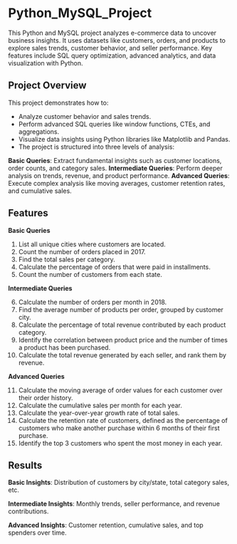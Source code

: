 # Python_MySQL_Project
This Python and MySQL project analyzes e-commerce data to uncover business insights. It uses datasets like customers, orders, and products to explore sales trends, customer behavior, and seller performance. Key features include SQL query optimization, advanced analytics, and data visualization with Python.

## Project Overview
This project demonstrates how to:
- Analyze customer behavior and sales trends.
- Perform advanced SQL queries like window functions, CTEs, and aggregations.
- Visualize data insights using Python libraries like Matplotlib and Pandas.
- The project is structured into three levels of analysis:

**Basic Queries**: Extract fundamental insights such as customer locations, order counts, and category sales.
**Intermediate Queries**: Perform deeper analysis on trends, revenue, and product performance.
**Advanced Queries**: Execute complex analysis like moving averages, customer retention rates, and cumulative sales.

## Features
**Basic Queries**

1. List all unique cities where customers are located.
2. Count the number of orders placed in 2017.
3. Find the total sales per category.
4. Calculate the percentage of orders that were paid in installments.
5. Count the number of customers from each state. 

**Intermediate Queries**

6. Calculate the number of orders per month in 2018.
7. Find the average number of products per order, grouped by customer city.
8. Calculate the percentage of total revenue contributed by each product category.
9. Identify the correlation between product price and the number of times a product has been purchased.
10. Calculate the total revenue generated by each seller, and rank them by revenue.

**Advanced Queries**

11. Calculate the moving average of order values for each customer over their order history.
12. Calculate the cumulative sales per month for each year.
13. Calculate the year-over-year growth rate of total sales.
14. Calculate the retention rate of customers, defined as the percentage of customers who make another purchase within 6 months of their first purchase.
15. Identify the top 3 customers who spent the most money in each year.

## Results
**Basic Insights**: Distribution of customers by city/state, total category sales, etc.

**Intermediate Insights**: Monthly trends, seller performance, and revenue contributions.

**Advanced Insights**: Customer retention, cumulative sales, and top spenders over time.
